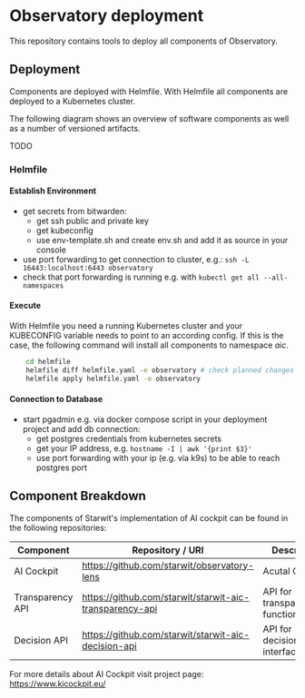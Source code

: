 # Observatory deployment

This repository contains tools to deploy all components of Observatory.

## Deployment

Components are deployed with Helmfile. With Helmfile all components are deployed to a Kubernetes cluster.

The following diagram shows an overview of software components as well as a number of versioned artifacts.

TODO

### Helmfile

#### Establish Environment

* get secrets from bitwarden:
   * get ssh public and private key
   * get kubeconfig
   * use env-template.sh and create env.sh and add it as source in your console
* use port forwarding to get connection to cluster, e.g.: `ssh -L 16443:localhost:6443 observatory`
* check that port forwarding is running e.g. with `kubectl get all --all-namespaces`

#### Execute

With Helmfile you need a running Kubernetes cluster and your KUBECONFIG variable needs to point to an according config. If this is the case, the following command will install all components to namespace _aic_.
```bash
    cd helmfile
    helmfile diff helmfile.yaml -e observatory # check planned changes
    helmfile apply helmfile.yaml -e observatory 
```

#### Connection to Database

* start pgadmin e.g. via docker compose script in your deployment project and add db connection:
    * get postgres credentials from kubernetes secrets
    * get your IP address, e.g. `hostname -I | awk '{print $3}'`
    * use port forwarding with your ip (e.g. via k9s) to be able to reach postgres port

## Component Breakdown
The components of Starwit's implementation of AI cockpit can be found in the following repositories:

| Component       | Repository / URI                                       | Description |
| ----------------| -------------------------------------------------------| ----------- |
| AI Cockpit      |https://github.com/starwit/observatory-lens                 | Acutal Cockpit|
| Transparency API|https://github.com/starwit/starwit-aic-transparency-api | API for transparency functions|
| Decision API    |https://github.com/starwit/starwit-aic-decision-api     | API for decision/control interface |

For more details about AI Cockpit visit project page: https://www.kicockpit.eu/
